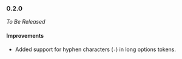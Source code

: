 ### 0.2.0

_To Be Released_

#### Improvements

- Added support for hyphen characters (`-`) in long options tokens.